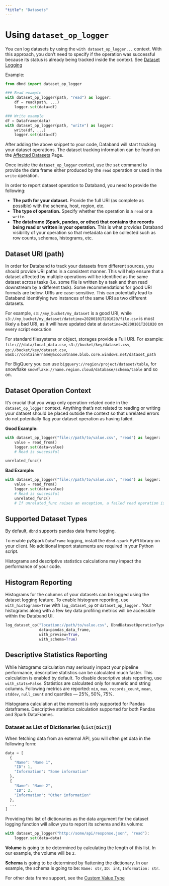 ```yaml
---
"title": "Datasets"
---
```

# Using `dataset_op_logger`
You can log datasets by using the `with dataset_op_logger...` context. With this approach, you don’t need to specify if the operation was successful because its status is already being tracked inside the context. See [Dataset Logging](doc:dataset-logging)

Example:
<!-- xfail -->
```python
from dbnd import dataset_op_logger

### Read example
with dataset_op_logger(path, "read") as logger:
    df = read(path, ...)
    logger.set(data=df)

### Write example
df = Dataframe(data)
with dataset_op_logger(path, "write") as logger:
    write(df, ...)
    logger.set(data=df)
```

After adding the above snippet to your code, Databand will start tracking your dataset operations. The dataset tracking information can be found on the [Affected Datasets](doc:affected-datasets) Page.

Once inside the `dataset_op_logger` context, use the `set` command to provide the data frame either produced by the `read` operation or used in the `write` operation.

In order to report dataset operation to Databand, you need to provide the following:
* **The path for your dataset.** Provide the full URI (as complete as possible) with the schema, host, region, etc.
* **The type of operation.** Specify whether the operation is a `read` or a `write`.
* **The dataframe (Spark, pandas, or [other](doc:dataset-logging#support-for-custom-dataframe-types)) that contains the records being read or written in your operation.** This is what provides Databand visibility of your operation so that metadata can be collected such as row counts, schemas, histograms, etc.


## Dataset URI (path)
In order for Databand to track your datasets from different sources, you should provide URI paths in a consistent manner. This will help ensure that a dataset affected by multiple operations will be identified as the same dataset across tasks (i.e. some file is written by a task and then read downstream by a different task). Some recommendations for good URI formats are below. URIs are case-sensitive. This can potentially lead to Databand identifying two instances of the same URI as two different datasets.

For example, `s3://my_bucket/my_dataset` is a good URI, while  `s3://my_bucket/my_dataset/datetime=20200101T201020/file.csv` is most likely a bad URI, as it will have updated date at `datetime=20200101T201020` on every script execution

For standard filesystems or object, storages provide a Full URI.   For example: `file:///data/local_data.csv`, `s3://bucket/key/dataset.csv`, `gs://bucket/key/dataset.csv`, `wasb://containername@accountname.blob.core.windows.net/dataset_path`

For BigQuery you can use `bigquery://region/project/dataset/table`, for snowflake `snowflake://name.region.cloud/database/schema/table` and so on.

## Dataset Operation Context
It’s crucial that you wrap only operation-related code in the `dataset_op_logger` context. Anything that’s not related to reading or writing your dataset should be placed outside the context so that unrelated errors do not potentially flag your dataset operation as having failed.

**Good Example:**
<!-- xfail -->
``` python
with dataset_op_logger("file://path/to/value.csv", "read") as logger:
    value = read_from()
    logger.set(data=value)
    # Read is successful

unrelated_func()
```

**Bad Example:**
<!-- xfail -->
``` python
with dataset_op_logger("file://path/to/value.csv", "read") as logger:
    value = read_from()
    logger.set(data=value)
    # Read is successful
    unrelated_func()
    # If unrelated_func raises an exception, a failed read operation is reported to Databand.
```

## Supported Dataset Types
By default, `dbnd` supports pandas data frame logging.

To enable pySpark `DataFrame` logging, install the `dbnd-spark` PyPI library on your client. No additional import statements are required in your Python script.

Histograms and descriptive statistics calculations may impact the performance of your code.


## Histogram Reporting
Histograms for the columns of your datasets can be logged using the dataset logging feature. To enable histogram reporting, use `with_histograms=True` with `log_dataset_op` or `dataset_op_logger` . Your histograms along with a few key data profiling metrics will be accessible within the Databand UI.

<!-- xfail -->
```python
log_dataset_op("location://path/to/value.csv", DbndDatasetOperationType.read,
               data=pandas_data_frame,
               with_preview=True,
               with_schema=True)
```

## Descriptive Statistics Reporting
While histograms calculation may seriously impact your pipeline performance, descriptive statistics can be calculated much faster. This calculation is enabled by default. To disable descriptive stats reporting, use `with_stats=False`. Statistics are calculated only for numeric and string columns. Following metrics are reported: `min`, `max`, `records_count`, `mean`, `stddev`, `null_count` and quartiles — 25%, 50%, 75%.

Histograms calculation at the moment is only supported for Pandas dataframes.
Descriptive statistics calculation supported for both Pandas and Spark DataFrames.


### Dataset as List of Dictionaries (`List[Dict]`)
When fetching data from an external API, you will often get data in the following form:
``` python
data = [
  {
    "Name": "Name 1",
    "ID": 1,
    "Information": "Some information"
  },
  {
    "Name": "Name 2",
    "ID": 2,
    "Information": "Other information"
  },
  ...
]
```

Providing this list of dictionaries as the data argument for the dataset logging function will allow you to report its schema and its volume:
``` python
with dataset_op_logger("http://some/api/response.json", "read"):
    logger.set(data=data)
```

**Volume** is going to be determined by calculating the length of this list. In our example, the volume will be `2`.

**Schema** is going to be determined by flattening the dictionary. In our example, the schema is going to be: `Name: str`, `ID: int`, `Information: str`.

 For other data frame support, see the  [Custom Value Type](doc:custom-value-type)
